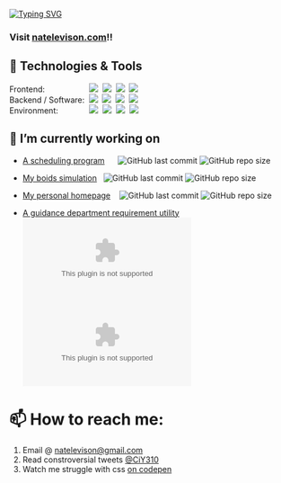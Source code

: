 [![Typing SVG](https://readme-typing-svg.herokuapp.com?font=Open+Sans&duration=1500&pause=1000&color=ffffff&vCenter=true&width=435&lines=%F0%9F%91%8B+Hello;%F0%9F%98%84+I+am+Nate+Levison+;%F0%9F%91%A8%E2%80%8D%F0%9F%92%BB+Full+Stack+Programmer;%F0%9F%97%9D+1.5y+Java+and+W2+experience;%F0%9F%A5%A3+Mac+and+Cheese+Enthusiast)](https://git.io/typing-svg)
### Visit [natelevison.com](https://natelevison.com)!!

## 🔧 Technologies & Tools
Frontend:&nbsp;&nbsp;&nbsp;&nbsp;&nbsp;&nbsp;&nbsp;&nbsp;&nbsp;&nbsp;&nbsp;&nbsp;&nbsp;&nbsp;&nbsp;&nbsp;&nbsp;&nbsp;&nbsp;
![](https://img.shields.io/badge/-JavaScript-c2bc00?logo=JavaScript)&nbsp;
![](https://img.shields.io/badge/-HTML-ff995e?logo=HTML5)&nbsp;
![](https://img.shields.io/badge/-CSS3-5ea1ff?logo=CSS3&logoColor=0082c3)&nbsp;
![](https://img.shields.io/badge/-Svelte-df793e?logo=Svelte)&nbsp;
<br>
Backend / Software:&nbsp;
![](https://img.shields.io/badge/-Java-ff7569?logo=OpenJDK)&nbsp;
![](https://img.shields.io/badge/-Python-2db345?logo=Python)&nbsp;
![](https://img.shields.io/badge/-node.js-66d97a?logo=node.js)&nbsp;
![](https://img.shields.io/badge/-nginx-3a8855?logo=nginx)&nbsp;
<br>
Environment:&nbsp;&nbsp;&nbsp;&nbsp;&nbsp;&nbsp;&nbsp;&nbsp;&nbsp;&nbsp;&nbsp;&nbsp;&nbsp;
![](https://img.shields.io/badge/-VSCode-5ea1ff?logo=visual-studio-code&logoColor=blue)&nbsp;
![](https://img.shields.io/badge/-MSVS-a341d1?logo=visual-studio&logoColor=purple)&nbsp;
![](https://img.shields.io/badge/-GitHub-gray?logo=github)&nbsp;
![](https://img.shields.io/badge/-replit-ff995e?logo=replit)&nbsp;

## 🔭 I’m currently working on
  -  [A scheduling program](https://github.com/Cheespeasa1234/LeviSchedule)  &nbsp;&nbsp;&nbsp;&nbsp;
![GitHub last commit](https://img.shields.io/github/last-commit/Cheespeasa1234/LeviSchedule)
![GitHub repo size](https://img.shields.io/github/repo-size/Cheespeasa1234/LeviSchedule)

  -  [My boids simulation](https://github.com/Cheespeasa1234/LeviAntSim) &nbsp;
![GitHub last commit](https://img.shields.io/github/last-commit/Cheespeasa1234/LeviAntSim)
![GitHub repo size](https://img.shields.io/github/repo-size/Cheespeasa1234/LeviAntSim)

  -  [My personal homepage](https://natelevison.com) &nbsp;&nbsp;
![GitHub last commit](https://img.shields.io/github/last-commit/Cheespeasa1234/Cheespeasa1234.github.io)
![GitHub repo size](https://img.shields.io/github/repo-size/Cheespeasa1234/Cheespeasa1234.github.io)
 
  -  [A guidance department requirement utility](https://github.com/Cheespeasa1234/casa.natelevison.com) &nbsp;&nbsp;
![GitHub last commit](https://img.shields.io/github/last-commit/Cheespeasa1234/casa.natelevison.com)
![GitHub repo size](https://img.shields.io/github/repo-size/Cheespeasa1234/casa.natelevison.com)


# 📫 How to reach me:
  1. Email @ [natelevison@gmail.com](mailto:natelevison@gmail.com)
  2. Read constroversial tweets [@CiY310](https://www.twitter.com/CiY310) 
  3. Watch me struggle with css [on codepen](https://codepen.io/ciy310)
